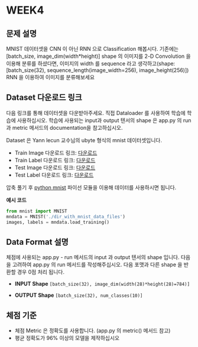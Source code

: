 # WEEK4

## 문제 설명
MNIST 데이터셋을 CNN 이 아닌 RNN 으로 Classification 해봅시다.
기존에는 [batch_size, image_dim(width*height)] shape 의 이미지를 2-D Convolution 을 이용해 분류를 하셨다면, 이미지의 width 를 sequence 라고 생각하고(shape: [batch_size(32), sequence_length(image_width=256), image_height(256)]) RNN 을 이용하여 이미지를 분류해보세요

## Dataset 다운로드 링크
다음 링크를 통해 데이터셋을 다운받아주세요. 직접 Dataloader 를 사용하여 학습에 학습에 사용하십시오. 학습에 사용되는 input과 output 텐서의 shape 은 app.py 의 run 과 metric 메서드의 documentation을 참고하십시오.

Dataset 은 Yann lecun 교수님의 ubyte 형식의 mnist 데이터셋입니다. 

- Train Image 다운로드 링크: [다운로드](http://yann.lecun.com/exdb/mnist/train-images-idx3-ubyte.gz)
- Train Label 다운로드 링크: [다운로드](http://yann.lecun.com/exdb/mnist/train-labels-idx1-ubyte.gz)
- Test Image 다운로드 링크: [다운로드](http://yann.lecun.com/exdb/mnist/t10k-images-idx3-ubyte.gz)
- Test Label 다운로드 링크: [다운로드](http://yann.lecun.com/exdb/mnist/t10k-labels-idx1-ubyte.gz)

압축 풀기 후 [python mnist](https://pypi.org/project/python-mnist/) 파이선 모듈을 이용해 데이터를 사용하시면 됩니다.

**예시 코드**
```python
from mnist import MNIST
mndata = MNIST('./dir_with_mnist_data_files')
images, labels = mndata.load_training()
```

## Data Format 설명
체점에 사용되는 app.py - run 메서드의 input 과 output 텐서의 shape 입니다. 다음을 고려하여 app.py 의 run 메서드를 작성해주십시오. 다음 포맷과 다른 shape 을 반환할 경우 0점 처리 됩니다.

- **INPUT Shape**
	```[batch_size(32), image_dim(width(28)*height(28)=784)]```

- **OUTPUT Shape**
	```[batch_size(32), num_classes(10)]```

## 체점 기준
- 체점 Metric 은 정확도를 사용합니다. (app.py 의 metric() 메서드 참고)
- 평균 정확도가 96% 이상의 모델을 제작하십시오


